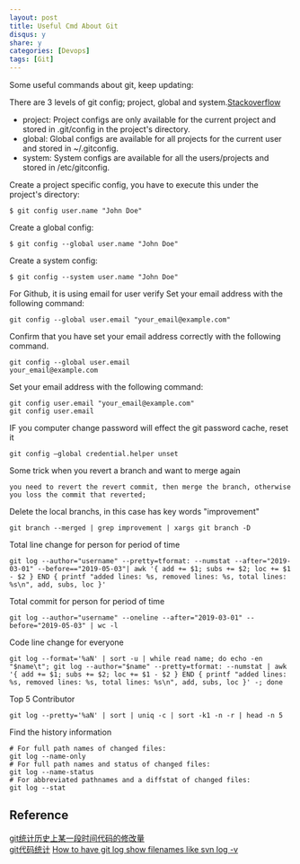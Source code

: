 ```yaml
---
layout: post
title: Useful Cmd About Git
disqus: y
share: y
categories: [Devops]
tags: [Git]
---
```


Some useful commands about git, keep updating:


There are 3 levels of git config; project, global and system.[Stackoverflow](http://stackoverflow.com/questions/8801729/is-it-possible-to-have-different-git-config-for-different-projects)
- project: Project configs are only available for the current project and stored in .git/config in the project's directory.
- global: Global configs are available for all projects for the current user and stored in ~/.gitconfig.
- system: System configs are available for all the users/projects and stored in /etc/gitconfig.

Create a project specific config, you have to execute this under the project's directory:
```shell
$ git config user.name "John Doe" 
```
Create a global config:
```shell
$ git config --global user.name "John Doe"
```
Create a system config:
```shell
$ git config --system user.name "John Doe" 
```

For Github, it is using email for user verify
Set your email address with the following command:
```shell
git config --global user.email "your_email@example.com"
```
Confirm that you have set your email address correctly with the following command.
```shell
git config --global user.email
your_email@example.com
```
Set your email address with the following command:
```shell
git config user.email "your_email@example.com"
git config user.email
```

IF you computer change password will effect the git password cache, reset it
```shell
git config –global credential.helper unset
```

Some trick when you revert a branch and want to merge again
```
you need to revert the revert commit, then merge the branch, otherwise you loss the commit that reverted;
```

Delete the local branchs, in this case has key words "improvement"
```
git branch --merged | grep improvement | xargs git branch -D
```

Total line change for person for period of time
```
git log --author="username" --pretty=tformat: --numstat --after="2019-03-01" --before=="2019-05-03"| awk '{ add += $1; subs += $2; loc += $1 - $2 } END { printf "added lines: %s, removed lines: %s, total lines: %s\n", add, subs, loc }'
```

Total commit for person for period of time
```
git log --author="username" --oneline --after="2019-03-01" --before="2019-05-03" | wc -l
```

Code line change for everyone
```
git log --format='%aN' | sort -u | while read name; do echo -en "$name\t"; git log --author="$name" --pretty=tformat: --numstat | awk '{ add += $1; subs += $2; loc += $1 - $2 } END { printf "added lines: %s, removed lines: %s, total lines: %s\n", add, subs, loc }' -; done
```

Top 5 Contributor
```
git log --pretty='%aN' | sort | uniq -c | sort -k1 -n -r | head -n 5
```

Find the history information  
```
# For full path names of changed files:
git log --name-only
# For full path names and status of changed files:
git log --name-status
# For abbreviated pathnames and a diffstat of changed files:
git log --stat
```

Reference
---------
[git统计历史上某一段时间代码的修改量](https://blog.csdn.net/zhangphil/article/details/79957197)  
[git代码统计](https://segmentfault.com/a/1190000008542123)
[How to have git log show filenames like svn log -v](https://stackoverflow.com/questions/1230084/how-to-have-git-log-show-filenames-like-svn-log-v)


